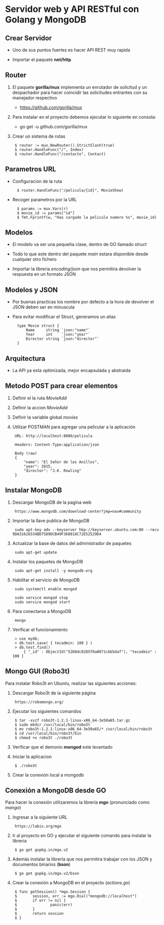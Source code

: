Servidor web y API RESTful con Golang y MongoDB
===

## Crear Servidor

- Uno de sus puntos fuertes es hacer API REST muy rapida

- Importar el paquete **net/http**

## Router

1. El paquete **gorilla/mux** implementa un enrutador de solicitud y un despachador para hacer coincidir las solicitudes entrantes con su manejador respectivo
    - https://github.com/gorilla/mux

2. Para instalar en el proyecto debemos ejecutar lo siguiente en consola: 
    - go get -u github.com/gorilla/mux

3. Crear un sistema de rutas

        $ router := mux.NewRouter().StrictSlash(true)
        $ router.HandleFunc("/", Index)
        $ router.HandleFunc("/contacto", Contact)

## Parametros URL

- Configuracion de la ruta

        $ router.HandleFunc("/pelicula/{id}", MovieShow)

- Recoger parametros por la URL

        $ params := mux.Vars(r)
        $ movie_id := params["id"]
        $ fmt.Fprintf(w, "Has cargado la pelicula numero %s", movie_id)

## Modelos

- El modelo va ser una pequeña clase, dentro de GO llamado *struct*

- Todo lo que este dentro del paquete *main* estara disponible desde cualquier otro fichero

- Importar la libreria *encoding/json* que nos permitira devolver la respuesta en un formato JSON

## Modelos y JSON

- Por buenas practicas los nombre por defecto a la hora de devolver el JSON deben ser en minuscula

- Para evitar modificar el Struct, generamos un alias

        type Movie struct {
            Name     string `json:"name"`
            Year     int    `json:"year"`
            Director string `json:"director"`
        }

## Arquitectura

- La API ya esta optimizada, mejor encapsulada y abstraida

## Metodo POST para crear elementos

1. Definir el la ruta *MovieAdd*

2. Definir la accion *MovieAdd*

3. Definir la variable global *movies*

5. Utilizar POSTMAN para agregar una pelicular a la aplicación

        URL: http://localhost:8080/pelicula
        
        Headers: Content-Type:application/json

        Body (raw)
        {
            "name": "El Señor de los Anillos",
            "year": 2015,
            "director": "J.K. Rowling"
        }

## Instalar MongoDB

1. Descargar MongoDB de la pagina web
            
        https://www.mongodb.com/download-center?jmp=nav#community

2. Importar la llave publica de MongoDB
    
        sudo apt-key adv --keyserver hkp://keyserver.ubuntu.com:80 --recv 9DA31620334BD75D9DCB49F368818C72E52529D4

3. Actualizar la base de datos del administrador de paquetes

        sudo apt-get update

4. Instalar los paquetes de MongoDB

        sudo apt-get install -y mongodb-org

5. Habilitar el servicio de MongoDB

        sudo systemctl enable mongod
        
        sudo service mongod stop
        sudo service mongod start

6. Para conectarse a MongoDB 

        mongo

7. Verificar el funcionamiento

        > use mydb;
        > db.test.save( { tecadmin: 100 } )
        > db.test.find()
            { "_id" : ObjectId("52b0dc8285f8a8071cbb5daf"), "tecadmin" : 100 }

## Mongo GUI (Robo3t)

Para instalar Robo3t en Ubuntu, realizar las siguientes acciones:

1. Descargar Robo3t de la siguiente página

        https://robomongo.org/

2. Ejecutar los siguientes comandos

        $ tar -xvzf robo3t-1.2.1-linux-x86_64-3e50a65.tar.gz
        $ sudo mkdir /usr/local/bin/robo3t
        $ mv robo3t-1.2.1-linux-x86_64-3e50a65/* /usr/local/bin/robo3t
        $ cd /usr/local/bin/robo3t/bin
        $ chmod +x robo3t ./robo3t

3. Verificar que el demonio **mongod** este levantado

4. Iniciar la aplicacion

        $ ./robo3t

5. Crear la conexión local a mongodb

## Conexión a MongoDB desde GO

Para hacer la conexión utilizaremos la librería **mgo** (pronunciado como *mango*)

1. Ingresar a la siguiente URL

        https://labix.org/mgo

2. Ir al proyecto en GO y ejecutar el siguiente comando para instalar la libreria

        $ go get gopkg.in/mgo.v2

3. Además instalar la librería que nos permitira trabajar con los JSON y documentos binarios (**bson**) 

        $ go get gopkg.in/mgo.v2/bson

4. Crear la conexión a MongoDB en el proyecto (*actions.go*)

        $ func getSession() *mgo.Session {
        $       session, err := mgo.Dial("mongodb://localhost")
        $       if err != nil {
        $               panic(err)        
        $       }
        $       return session
        $ }

